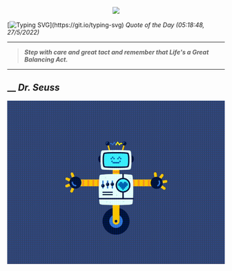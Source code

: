 <p align='center'><img src='https://komarev.com/ghpvc/?username=hungpurdie&label=Total+Vistors&color=brightgreen&style=plastic'></p> 


 [![Typing SVG](https://readme-typing-svg.herokuapp.com?font=Press+Start+2P&color=C2F784&size=35&width=900&height=100&lines=Hello+World%2C+I'm+Hung+!)](https://git.io/typing-svg) 
 _Quote of the Day (05:18:48, 27/5/2022)_
___
>**_Step with care and great tact and remember that Life's a Great Balancing Act._**
___
## __ **_Dr. Seuss_** 
<p align="center"><img src="src/assets/images/robot-dancing-dribble.gif"/></p>